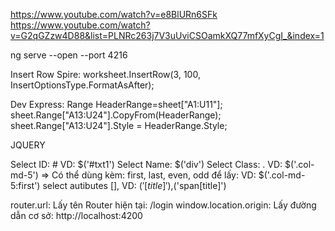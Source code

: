 https://www.youtube.com/watch?v=e8BlURn6SFk
https://www.youtube.com/watch?v=G2qGZzw4D88&list=PLNRc263j7V3uUviCSOamkXQ77mfXyCgI_&index=1

ng serve --open --port 4216

Insert Row Spire: worksheet.InsertRow(3, 100, InsertOptionsType.FormatAsAfter);

Dev Express: 
Range HeaderRange=sheet["A1:U11"];
sheet.Range["A13:U24"].CopyFrom(HeaderRange);
sheet.Range["A13:U24"].Style = HeaderRange.Style;

JQUERY

Select ID: # VD:  $('#txt1')
Select Name: $('div')
Select Class: . VD: $('.col-md-5')
=> Có thể dùng kèm: first, last, even, odd để lấy: VD: $('.col-md-5:first')
select autibutes [], VD: $('[title]'),$('span[title]')

router.url: Lấy tên Router hiện tại: /login
window.location.origin: Lấy đường dẫn cơ sở: http://localhost:4200

